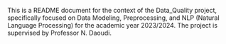 This is a README document for the context of the Data_Quality project, specifically focused on Data Modeling, Preprocessing, and NLP (Natural Language Processing) for the academic year 2023/2024. The project is supervised by Professor N. Daoudi.
